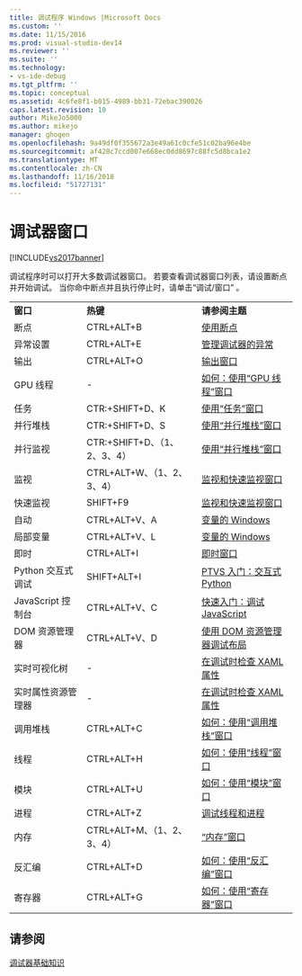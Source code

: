 ```yaml
---
title: 调试程序 Windows |Microsoft Docs
ms.custom: ''
ms.date: 11/15/2016
ms.prod: visual-studio-dev14
ms.reviewer: ''
ms.suite: ''
ms.technology:
- vs-ide-debug
ms.tgt_pltfrm: ''
ms.topic: conceptual
ms.assetid: 4c6fe8f1-b015-4989-bb31-72ebac390026
caps.latest.revision: 10
author: MikeJo5000
ms.author: mikejo
manager: ghogen
ms.openlocfilehash: 9a49df0f355672a3e49a61c0cfe51c02ba96e4be
ms.sourcegitcommit: af428c7ccd007e668ec0dd8697c88fc5d8bca1e2
ms.translationtype: MT
ms.contentlocale: zh-CN
ms.lasthandoff: 11/16/2018
ms.locfileid: "51727131"
---
```

# <a name="debugger-windows"></a>调试器窗口
[!INCLUDE[vs2017banner](../includes/vs2017banner.md)]

调试程序时可以打开大多数调试器窗口。 若要查看调试器窗口列表，请设置断点并开始调试。 当你命中断点并且执行停止时，请单击“调试/窗口” 。  
  
||||  
|-|-|-|  
|**窗口**|**热键**|**请参阅主题**|  
|断点|CTRL+ALT+B|[使用断点](../debugger/using-breakpoints.md)|  
|异常设置|CTRL+ALT+E|[管理调试器的异常](../debugger/managing-exceptions-with-the-debugger.md)|  
|输出|CTRL+ALT+O|[输出窗口](../ide/reference/output-window.md)|  
|GPU 线程|-|[如何：使用“GPU 线程”窗口](../debugger/how-to-use-the-gpu-threads-window.md)|  
|任务|CTR:+SHIFT+D、K|[使用“任务”窗口](../debugger/using-the-tasks-window.md)|  
|并行堆栈|CTR:+SHIFT+D、S|[使用“并行堆栈”窗口](../debugger/using-the-parallel-stacks-window.md)|  
|并行监视|CTR:+SHIFT+D、（1、2、3、4）|[使用“并行堆栈”窗口](../debugger/using-the-parallel-stacks-window.md)|  
|监视|CTRL+ALT+W、（1、2、3、4）|[监视和快速监视窗口](../debugger/watch-and-quickwatch-windows.md)|  
|快速监视|SHIFT+F9|[监视和快速监视窗口](../debugger/watch-and-quickwatch-windows.md)|  
|自动|CTRL+ALT+V、A|[变量的 Windows](http://msdn.microsoft.com/library/ce0a67f6-2502-4b7a-ba45-cc32f8aeba3e)|  
|局部变量|CTRL+ALT+V、L|[变量的 Windows](http://msdn.microsoft.com/library/ce0a67f6-2502-4b7a-ba45-cc32f8aeba3e)|  
|即时|CTRL+ALT+I|[即时窗口](../ide/reference/immediate-window.md)|  
|Python 交互式调试|SHIFT+ALT+I|[PTVS 入门：交互式 Python](../python/getting-started-with-ptvs-interactive-python.md)|  
|JavaScript 控制台|CTRL+ALT+V、C|[快速入门：调试 JavaScript](../debugger/quickstart-debug-javascript-using-the-console.md)|  
|DOM 资源管理器|CTRL+ALT+V、D|[使用 DOM 资源管理器调试布局](../debugger/debug-layout-using-dom-explorer.md)|  
|实时可视化树|-|[在调试时检查 XAML 属性](../debugger/inspect-xaml-properties-while-debugging.md)|  
|实时属性资源管理器|-|[在调试时检查 XAML 属性](../debugger/inspect-xaml-properties-while-debugging.md)|  
|调用堆栈|CTRL+ALT+C|[如何：使用“调用堆栈”窗口](../debugger/how-to-use-the-call-stack-window.md)|  
|线程|CTRL+ALT+H|[如何：使用“线程”窗口](../debugger/how-to-use-the-threads-window.md)|  
|模块|CTRL+ALT+U|[如何：使用“模块”窗口](../debugger/how-to-use-the-modules-window.md)|  
|进程|CTRL+ALT+Z|[调试线程和进程](../debugger/debug-threads-and-processes.md)|  
|内存|CTRL+ALT+M、（1、2、3、4）|[“内存”窗口](../debugger/memory-windows.md)|  
|反汇编|CTRL+ALT+D|[如何：使用“反汇编”窗口](../debugger/how-to-use-the-disassembly-window.md)|  
|寄存器|CTRL+ALT+G|[如何：使用“寄存器”窗口](../debugger/how-to-use-the-registers-window.md)|  
  
## <a name="see-also"></a>请参阅  
 [调试器基础知识](../debugger/debugger-basics.md)






